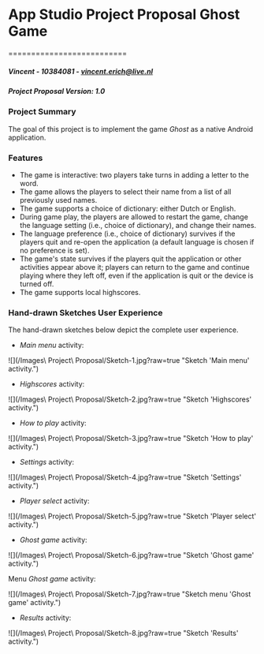 # App Studio Project Proposal Ghost Game #
==========================
##### Vincent - 10384081 - <vincent.erich@live.nl> #####
##### Project Proposal Version: 1.0 #####

### Project Summary ###

The goal of this project is to implement the game <i>Ghost</i> as a native Android application.

### Features ###

* The game is interactive: two players take turns in adding a letter to the word.
* The game allows the players to select their name from a list of all previously used names.
* The game supports a choice of dictionary: either Dutch or English.
* During game play, the players are allowed to restart the game, change the language setting (i.e., choice of dictionary), and change their names.
* The language preference (i.e., choice of dictionary) survives if the players quit and re-open the application (a default language is chosen if no preference is set).
* The game's state survives if the players quit the application or other activities appear above it; players can return to the game and continue playing where they left off, even if the application is quit or the device is turned off.
* The game supports local highscores.

### Hand-drawn Sketches User Experience ###

The hand-drawn sketches below depict the complete user experience. 

* <i>Main menu</i> activity:

![](/Images\ Project\ Proposal/Sketch-1.jpg?raw=true "Sketch 'Main menu' activity.")

* <i>Highscores</i> activity:

![](/Images\ Project\ Proposal/Sketch-2.jpg?raw=true "Sketch 'Highscores' activity.")

* <i>How to play</i> activity:

![](/Images\ Project\ Proposal/Sketch-3.jpg?raw=true "Sketch 'How to play' activity.")

* <i>Settings</i> activity:

![](/Images\ Project\ Proposal/Sketch-4.jpg?raw=true "Sketch 'Settings' activity.")

* <i>Player select</i> activity:

![](/Images\ Project\ Proposal/Sketch-5.jpg?raw=true "Sketch 'Player select' activity.")

* <i>Ghost game</i> activity:

![](/Images\ Project\ Proposal/Sketch-6.jpg?raw=true "Sketch 'Ghost game' activity.")

Menu <i>Ghost game</i> activity:

![](/Images\ Project\ Proposal/Sketch-7.jpg?raw=true "Sketch menu 'Ghost game' activity.")

* <i>Results</i> activity:

![](/Images\ Project\ Proposal/Sketch-8.jpg?raw=true "Sketch 'Results' activity.")
